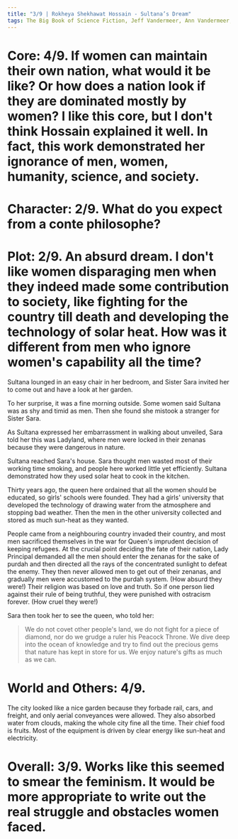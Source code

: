 ```yaml
---
title: "3/9 | Rokheya Shekhawat Hossain - Sultana’s Dream"
tags: The Big Book of Science Fiction, Jeff Vandermeer, Ann Vandermeer, short story, novelette, science fiction,
---
```



# Core: 4/9. If women can maintain their own nation, what would it be like? Or how does a nation look if they are dominated mostly by women? I like this core, but I don't think Hossain explained it well. In fact, this work demonstrated her ignorance of men, women, humanity, science, and society.


# Character: 2/9. What do you expect from a conte philosophe?


# Plot: 2/9. An absurd dream. I don't like women disparaging men when they indeed made some contribution to society, like fighting for the country till death and developing the technology of solar heat. How was it different from men who ignore women's capability all the time?
Sultana lounged in an easy chair in her bedroom, and Sister Sara invited her to come out and have a look at her garden. 

To her surprise, it was a fine morning outside. Some women said Sultana was as shy and timid as men. Then she found she mistook a stranger for Sister Sara. 

As Sultana expressed her embarrassment in walking about unveiled, Sara told her this was Ladyland, where men were locked in their zenanas because they were dangerous in nature. 

Sultana reached Sara's house. Sara thought men wasted most of their working time smoking, and people here worked little yet efficiently. Sultana demonstrated how they used solar heat to cook in the kitchen.

Thirty years ago, the queen here ordained that all the women should be educated, so girls' schools were founded. They had a girls' university that developed the technology of drawing water from the atmosphere and stopping bad weather. Then the men in the other university collected and stored as much sun-heat as they wanted.

People came from a neighbouring country invaded their country, and most men sacrificed themselves in the war for Queen's imprudent decision of keeping refugees. At the crucial point deciding the fate of their nation, Lady Principal demanded all the men should enter the zenanas for the sake of purdah and then directed all the rays of the concentrated sunlight to defeat the enemy. They then never allowed men to get out of their zenanas, and gradually men were accustomed to the purdah system. (How absurd they were!)
Their religion was based on love and truth. So if one person lied against their rule of being truthful, they were punished with ostracism forever. (How cruel they were!)

Sara then took her to see the queen, who told her:

> We do not covet other people's land, we do not fight for a piece of diamond, nor do we grudge a ruler his Peacock Throne. We dive deep into the ocean of knowledge and try to find out the precious gems that nature has kept in store for us. We enjoy nature's gifts as much as we can.


# World and Others: 4/9. 
The city looked like a nice garden because they forbade rail, cars, and freight, and only aerial conveyances were allowed. They also absorbed water from clouds, making the whole city fine all the time. Their chief food is fruits. Most of the equipment is driven by clear energy like sun-heat and electricity.


# Overall: 3/9. Works like this seemed to smear the feminism. It would be more appropriate to write out the real struggle and obstacles women faced.
